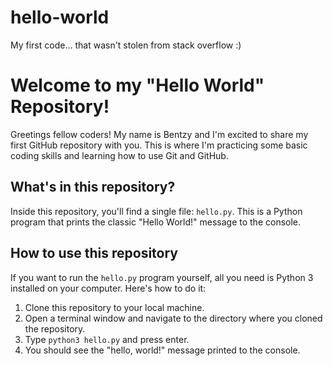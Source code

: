 # hello-world
My first code... that wasn't stolen from stack overflow :)

# Welcome to my "Hello World" Repository!

Greetings fellow coders! My name is Bentzy and I'm excited to share my first GitHub repository with you. This is where I'm practicing some basic coding skills and learning how to use Git and GitHub.

## What's in this repository?

Inside this repository, you'll find a single file: `hello.py`. This is a Python program that prints the classic "Hello World!" message to the console.

## How to use this repository

If you want to run the `hello.py` program yourself, all you need is Python 3 installed on your computer. Here's how to do it:

1. Clone this repository to your local machine.
2. Open a terminal window and navigate to the directory where you cloned the repository.
3. Type `python3 hello.py` and press enter.
4. You should see the "hello, world!" message printed to the console.
